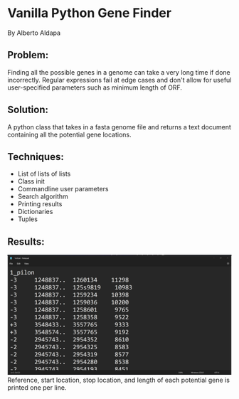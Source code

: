 # Vanilla Python Gene Finder
By Alberto Aldapa


## Problem: 
Finding all the possible genes in a genome can take a very long time if done incorrectly. Regular expressions fail at edge cases and don't allow for useful user-specified parameters such as minimum length of 
ORF.

## Solution:
A python class that takes in a fasta genome file and returns a text document containing all the potential gene locations. 

## Techniques:
- List of lists of lists
- Class init
- Commandline user parameters 
- Search algorithm
- Printing results
- Dictionaries
- Tuples

## Results:
![alt text](orfstxt_screenshot.jpg)
Reference, start location, stop location, and length of each potential gene is printed one per line.


